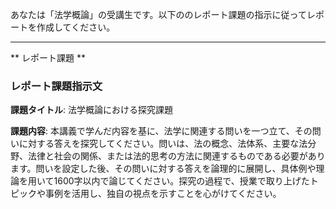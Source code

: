 あなたは「法学概論」の受講生です。以下ののレポート課題の指示に従ってレポートを作成してください。

---------------------------------------
** レポート課題 **

### レポート課題指示文

**課題タイトル**: 法学概論における探究課題

**課題内容**: 本講義で学んだ内容を基に、法学に関連する問いを一つ立て、その問いに対する答えを探究してください。問いは、法の概念、法体系、主要な法分野、法律と社会の関係、または法的思考の方法に関連するものである必要があります。問いを設定した後、その問いに対する答えを論理的に展開し、具体例や理論を用いて1600字以内で論じてください。探究の過程で、授業で取り上げたトピックや事例を活用し、独自の視点を示すことを心がけてください。